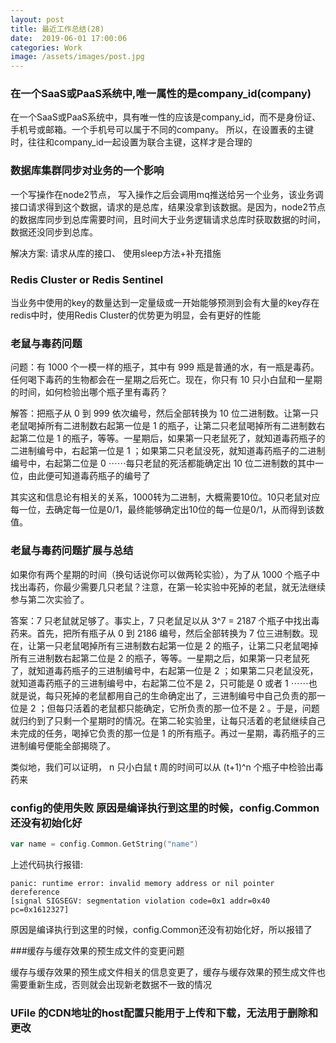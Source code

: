 ```yaml
---
layout: post
title: 最近工作总结(28)
date:  2019-06-01 17:00:06
categories: Work
image: /assets/images/post.jpg
---
```


### 在一个SaaS或PaaS系统中,唯一属性的是company_id(company)

在一个SaaS或PaaS系统中，具有唯一性的应该是company_id，而不是身份证、手机号或邮箱。一个手机号可以属于不同的company。 所以，在设置表的主键时，往往和company_id一起设置为联合主键，这样才是合理的

### 数据库集群同步对业务的一个影响

一个写操作在node2节点， 写入操作之后会调用mq推送给另一个业务，该业务调接口请求得到这个数据，请求的是总库，结果没拿到该数据。是因为，node2节点的数据库同步到总库需要时间，且时间大于业务逻辑请求总库时获取数据的时间，数据还没同步到总库。

解决方案: 请求从库的接口、 使用sleep方法+补充措施

### Redis Cluster or Redis Sentinel
当业务中使用的key的数量达到一定量级或一开始能够预测到会有大量的key存在redis中时，使用Redis Cluster的优势更为明显，会有更好的性能

### 老鼠与毒药问题
问题：有 1000 个一模一样的瓶子，其中有 999 瓶是普通的水，有一瓶是毒药。任何喝下毒药的生物都会在一星期之后死亡。现在，你只有 10 只小白鼠和一星期的时间，如何检验出哪个瓶子里有毒药？

解答：把瓶子从 0 到 999 依次编号，然后全部转换为 10 位二进制数。让第一只老鼠喝掉所有二进制数右起第一位是 1 的瓶子，让第二只老鼠喝掉所有二进制数右起第二位是 1 的瓶子，等等。一星期后，如果第一只老鼠死了，就知道毒药瓶子的二进制编号中，右起第一位是 1 ；如果第二只老鼠没死，就知道毒药瓶子的二进制编号中，右起第二位是 0 ⋯⋯每只老鼠的死活都能确定出 10 位二进制数的其中一位，由此便可知道毒药瓶子的编号了

其实这和信息论有相关的关系，1000转为二进制，大概需要10位。10只老鼠对应每一位，去确定每一位是0/1，最终能够确定出10位的每一位是0/1，从而得到该数值。

### 老鼠与毒药问题扩展与总结

如果你有两个星期的时间（换句话说你可以做两轮实验），为了从 1000 个瓶子中找出毒药，你最少需要几只老鼠？注意，在第一轮实验中死掉的老鼠，就无法继续参与第二次实验了。

答案：7 只老鼠就足够了。事实上，7 只老鼠足以从 3^7 = 2187 个瓶子中找出毒药来。首先，把所有瓶子从 0 到 2186 编号，然后全部转换为 7 位三进制数。现在，让第一只老鼠喝掉所有三进制数右起第一位是 2 的瓶子，让第二只老鼠喝掉所有三进制数右起第二位是 2 的瓶子，等等。一星期之后，如果第一只老鼠死了，就知道毒药瓶子的三进制编号中，右起第一位是 2 ；如果第二只老鼠没死，就知道毒药瓶子的三进制编号中，右起第二位不是 2，只可能是 0 或者 1 ⋯⋯也就是说，每只死掉的老鼠都用自己的生命确定出了，三进制编号中自己负责的那一位是 2 ；但每只活着的老鼠都只能确定，它所负责的那一位不是 2 。于是，问题就归约到了只剩一个星期时的情况。在第二轮实验里，让每只活着的老鼠继续自己未完成的任务，喝掉它负责的那一位是 1 的所有瓶子。再过一星期，毒药瓶子的三进制编号便能全部揭晓了。

类似地，我们可以证明， n 只小白鼠 t 周的时间可以从 (t+1)^n 个瓶子中检验出毒药来

### config的使用失败 原因是编译执行到这里的时候，config.Common还没有初始化好
```go
var name = config.Common.GetString("name")
```
上述代码执行报错:
```
panic: runtime error: invalid memory address or nil pointer dereference
[signal SIGSEGV: segmentation violation code=0x1 addr=0x40 pc=0x1612327]
```
原因是编译执行到这里的时候，config.Common还没有初始化好，所以报错了

###缓存与缓存效果的预生成文件的变更问题

缓存与缓存效果的预生成文件相关的信息变更了，缓存与缓存效果的预生成文件也需要重新生成，否则就会出现新老数据不一致的情况

### UFile 的CDN地址的host配置只能用于上传和下载，无法用于删除和更改